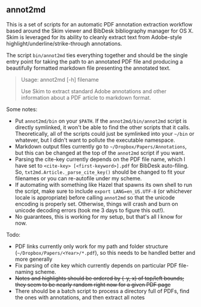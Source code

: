 annot2md
--------

This is a set of scripts for an automatic PDF annotation extraction workflow based around the Skim viewer and BibDesk bibliography manager for OS X. Skim is leveraged for its ability to cleanly extract text from Adobe-style highlight/underline/strike-through annotations. 

The script `bin/annot2md` ties everything together and should be the single entry point for taking the path to an annotated PDF file and producing a beautifully formatted markdown file presenting the annotated text.

>    Usage: annot2md [-h] filename
>
>    Use Skim to extract standard Adobe annotations and other
>    information about a PDF article to markdown format.

Some notes:

* Put `annot2md/bin` on your `$PATH`. If the `annot2md/bin/annot2md` script is directly symlinked, it won't be able to find the other scripts that it calls. Theoretically, all of the scripts could just be symlinked into your `~/bin` or whatever, but I didn't want to pollute the executable namespace.
* Markdown output files currently go to `~/Dropbox/Papers/Annotations`, but this can be changed at the top of the `annot2md` script if you want.
* Parsing the cite-key currently depends on the PDF file name, which I have set to `<cite-key> [<first-keyword>].pdf` for BibDesk auto-filing. So, `txt2md.Article._parse_cite_key()` should be changed to fit your filenames or you can re-autofile under my scheme. 
* If automating with something like Hazel that spawns its own shell to run the script, make sure to include `export LANG=en_US.UTF-8` (or whichever locale is appropriate) before calling `annot2md` so that the unicode encoding is properly set. Otherwise, things will crash and burn on unicode decoding errors (took me 3 days to figure this out!).
* No guarantees, this is working for my setup, but that's all I know for now.

Todo:

* PDF links currently only work for my path and folder structure (`~/Dropbox/Papers/<Year>/*.pdf`), so this needs to be handled better and more generally
* Fix parsing of cite key which currently depends on particular PDF file-naming scheme.
* ~~Notes and highlights should be ordered by (-y, x) of top/left bounds; they seem to be nearly random right now for a given PDF page~~
* There should be a batch script to process a directory full of PDFs, find the ones with annotations, and then extract all notes

